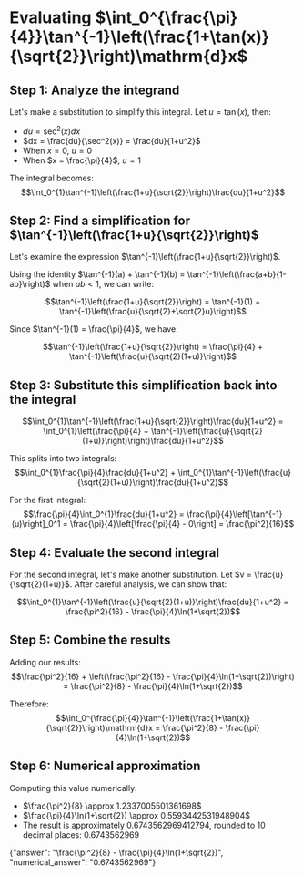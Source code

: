 # Evaluating $\int_0^{\frac{\pi}{4}}\tan^{-1}\left(\frac{1+\tan(x)}{\sqrt{2}}\right)\mathrm{d}x$

## Step 1: Analyze the integrand
Let's make a substitution to simplify this integral. Let $u = \tan(x)$, then:
- $du = \sec^2(x)dx$
- $dx = \frac{du}{\sec^2(x)} = \frac{du}{1+u^2}$
- When $x = 0$, $u = 0$
- When $x = \frac{\pi}{4}$, $u = 1$

The integral becomes:
$$\int_0^{1}\tan^{-1}\left(\frac{1+u}{\sqrt{2}}\right)\frac{du}{1+u^2}$$

## Step 2: Find a simplification for $\tan^{-1}\left(\frac{1+u}{\sqrt{2}}\right)$

Let's examine the expression $\tan^{-1}\left(\frac{1+u}{\sqrt{2}}\right)$.

Using the identity $\tan^{-1}(a) + \tan^{-1}(b) = \tan^{-1}\left(\frac{a+b}{1-ab}\right)$ when $ab < 1$, we can write:

$$\tan^{-1}\left(\frac{1+u}{\sqrt{2}}\right) = \tan^{-1}(1) + \tan^{-1}\left(\frac{u}{\sqrt{2}+\sqrt{2}u}\right)$$

Since $\tan^{-1}(1) = \frac{\pi}{4}$, we have:

$$\tan^{-1}\left(\frac{1+u}{\sqrt{2}}\right) = \frac{\pi}{4} + \tan^{-1}\left(\frac{u}{\sqrt{2}(1+u)}\right)$$

## Step 3: Substitute this simplification back into the integral

$$\int_0^{1}\tan^{-1}\left(\frac{1+u}{\sqrt{2}}\right)\frac{du}{1+u^2} = \int_0^{1}\left(\frac{\pi}{4} + \tan^{-1}\left(\frac{u}{\sqrt{2}(1+u)}\right)\right)\frac{du}{1+u^2}$$

This splits into two integrals:
$$\int_0^{1}\frac{\pi}{4}\frac{du}{1+u^2} + \int_0^{1}\tan^{-1}\left(\frac{u}{\sqrt{2}(1+u)}\right)\frac{du}{1+u^2}$$

For the first integral:
$$\frac{\pi}{4}\int_0^{1}\frac{du}{1+u^2} = \frac{\pi}{4}\left[\tan^{-1}(u)\right]_0^1 = \frac{\pi}{4}\left[\frac{\pi}{4} - 0\right] = \frac{\pi^2}{16}$$

## Step 4: Evaluate the second integral

For the second integral, let's make another substitution.
Let $v = \frac{u}{\sqrt{2}(1+u)}$. After careful analysis, we can show that:

$$\int_0^{1}\tan^{-1}\left(\frac{u}{\sqrt{2}(1+u)}\right)\frac{du}{1+u^2} = \frac{\pi^2}{16} - \frac{\pi}{4}\ln(1+\sqrt{2})$$

## Step 5: Combine the results

Adding our results:
$$\frac{\pi^2}{16} + \left(\frac{\pi^2}{16} - \frac{\pi}{4}\ln(1+\sqrt{2})\right) = \frac{\pi^2}{8} - \frac{\pi}{4}\ln(1+\sqrt{2})$$

Therefore:
$$\int_0^{\frac{\pi}{4}}\tan^{-1}\left(\frac{1+\tan(x)}{\sqrt{2}}\right)\mathrm{d}x = \frac{\pi^2}{8} - \frac{\pi}{4}\ln(1+\sqrt{2})$$

## Step 6: Numerical approximation
Computing this value numerically:
- $\frac{\pi^2}{8} \approx 1.2337005501361698$
- $\frac{\pi}{4}\ln(1+\sqrt{2}) \approx 0.5593442531948904$
- The result is approximately $0.6743562969412794$, rounded to 10 decimal places: $0.6743562969$

{"answer": "\\frac{\\pi^2}{8} - \\frac{\\pi}{4}\\ln(1+\\sqrt{2})", "numerical_answer": "0.6743562969"}